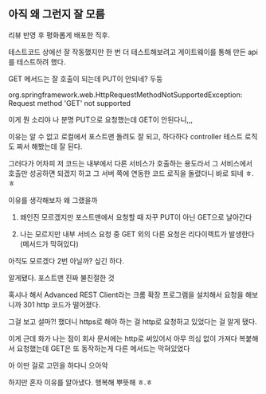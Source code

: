 ## 아직 왜 그런지 잘 모름

리뷰 반영 후 평화롭게 배포한 직후.

테스트코드 상에선 잘 작동했지만 한 번 더 테스트해보려고 게이트웨이를 통해 만든 api를 테스트하려 했다.

GET 메서드는 잘 호출이 되는데 PUT이 안되네? 두둥

org.springframework.web.HttpRequestMethodNotSupportedException: Request method 'GET' not supported

이게 뭔 소리야 나 분명 PUT으로 요청했는데 GET이 안된다니,,,


이유는 알 수 없고 로컬에서 포스트맨 돌려도 잘 되고, 하다하다 controller 테스트 로직도 짜서 해봤는데 잘 된다.

그러다가 어차피 저 코드는 내부에서 다른 서비스가 호출하는 용도라서 그 서비스에서 호출만 성공하면 되겠지 하고 그 서버 쪽에 연동한 코드 로직을 돌렸더니 바로 되네 ㅎ.ㅎ


이유를 생각해보자 왜 그랬을까

1. 왜인진 모르겠지만 포스트맨에서 요청할 때 자꾸 PUT이 아닌 GET으로 날아간다

2. 나는 모르지만 내부 서비스 요청 중 GET 외의 다른 요청은 리다이렉트가 발생한다(메서드가 막혀있다)


아직도 모르겠다 2번 아닐까? 싶긴 하다.


알게됐다. 포스트맨 진짜 불친절한 것 

혹시나 해서 Advanced REST Client라는 크롬 확장 프로그램을 설치해서 요청을 해보니까 301 http 코드가 떨어졌다.

그걸 보고 설마?! 했더니 https로 해야 하는 걸 http로 요청하고 있었다는 걸 알게 됐다.

이게 근데 화가 나는 점이 회사 문서에는 http로 써있어서 아무 의심 없이 가져다 복붙해서 요청했는데 GET은 또 동작하는게 다른 메서드는 막혀있었다 

아 이딴 걸로 고민을 하다니 으아악

하지만 혼자 이유를 알아냈다. 행복해 뿌뜻해 ㅎ.ㅎ